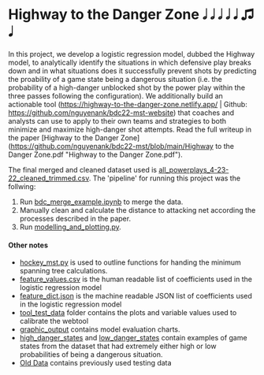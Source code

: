 # Highway to the Danger Zone 𝅗𝅥 𝅗𝅥 𝅗𝅥 𝅗𝅥 𝅘𝅥 ♫ 𝅘𝅥
In this project, we develop a logistic regression model, dubbed the Highway model, to analytically identify the situations in which defensive play breaks down and in what situations does it successfully prevent shots by predicting the proability of a game state being a dangerous situation  (i.e. the probability of a high-danger unblocked shot by the power play within the three passes following the configuration). We additionally build an actionable tool (https://highway-to-the-danger-zone.netlify.app/ | Github: https://github.com/nguyenank/bdc22-mst-website) that coaches and analysts can use to apply to their own teams and strategies to both minimize and maximize high-danger shot attempts. Read the full writeup in the paper [Highway to the Danger Zone](https://github.com/nguyenank/bdc22-mst/blob/main/Highway to the Danger Zone.pdf "Highway to the Danger Zone.pdf").

The final merged and cleaned dataset used is [all_powerplays_4-23-22_cleaned_trimmed.csv](https://github.com/nguyenank/bdc22-mst/blob/main/all_powerplays_4-23-22_cleaned_trimmed.csv "all_powerplays_4-23-22_cleaned_trimmed.csv"). The 'pipeline' for running this project was the follwing:

1. Run [bdc_merge_example.ipynb](https://github.com/nguyenank/bdc22-mst/blob/main/bdc_merge_example.ipynb "bdc_merge_example.ipynb") to merge the data.
2. Manually clean and calculate the distance to attacking net according the processes described in the paper.
3. Run [modelling_and_plotting.py](https://github.com/nguyenank/bdc22-mst/blob/main/modelling_and_plotting.py "modelling_and_plotting.py").

#### Other notes 
- [hockey_mst.py](https://github.com/nguyenank/bdc22-mst/blob/main/hockey_mst.py "hockey_mst.py") is used to outline functions for handing the minimum spanning tree calculations. 
- [feature_values.csv](https://github.com/nguyenank/bdc22-mst/blob/main/feature_values.csv "feature_values.csv") is the human readable list of coefficients used in the logistic regression model
- [feature_dict.json](https://github.com/nguyenank/bdc22-mst/blob/main/feature_dict.json "feature_dict.json") is the machine readable JSON list of coefficients used in the logistic regression model 
- [tool_test_data](https://github.com/nguyenank/bdc22-mst/tree/main/tool_test_data "tool_test_data") folder contains the plots and variable values used to calibrate the webtool
- [graphic_output](https://github.com/nguyenank/bdc22-mst/tree/main/graphic_output "graphic_output") contains model evaluation charts.
- [high_danger_states](https://github.com/nguyenank/bdc22-mst/tree/main/high_danger_states "high_danger_states") and [low_danger_states](https://github.com/nguyenank/bdc22-mst/tree/main/low_danger_states "low_danger_states") contain examples of game states from the dataset that had extremely either high or low probabilities of being a dangerous situation.
- [Old Data](https://github.com/nguyenank/bdc22-mst/tree/main/Old%20Data "Old Data") contains previously used testing data 
